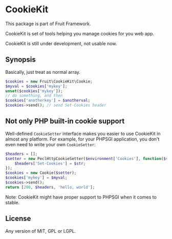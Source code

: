 # CookieKit

This package is part of Fruit Framework.

CookieKit is set of tools helping you manage cookies for you web app.

CookieKit is still under development, not usable now.

## Synopsis

Basically, just treat as normal array.

```php
$cookies = new Fruit\CookieKit\Cookie;
$myval = $cookies['mykey'];
unset($cookies['mykey']);
// do something, and then
$cookies['anotherkey'] = $anotherval;
$cookies->send(); // send Set-Cookies header
```

## Not only PHP built-in cookie support

Well-defined `CookieSetter` interface makes you easier to use CookieKit in almost any platform. For example, for your PHPSGI application, you don't even need to write your own `CookieSetter`:

```php
$headers = [];
$setter = new PeclHttpCookieSetter($environment['Cookies'], function($str) use ($headers) {
	$headers['Set-Cookies'] = $str;
});
$cookies = new Cookie($setter);
$cookies['mykey'] = $myval;
$cookies->send();
return [200, $headers, 'hello, world'];
```

Note: CookieKit might have proper support to PHPSGI when it comes to stable.

## License

Any version of MIT, GPL or LGPL.
